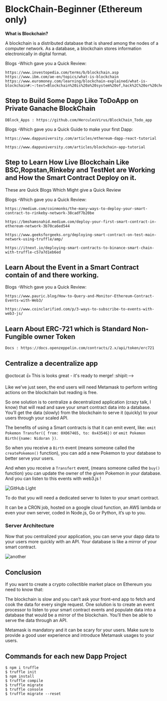 # BlockChain-Beginner (Ethereum only)
**What is Blockchain?**

A blockchain is a distributed database that is shared among the nodes of a computer network. As a database, a blockchain stores information electronically in digital format.

Blogs -Which gave you a Quick Review:

    https://www.investopedia.com/terms/b/blockchain.asp
    https://www.ibm.com/ae-en/topics/what-is-blockchain
    https://www.euromoney.com/learning/blockchain-explained/what-is-  blockchain#:~:text=Blockchain%20is%20a%20system%20of,hack%2C%20or%20cheat%20the%20system.&text=Each%20block%20in%20the%20chain,added%20to%20every%20participant's%20ledger.

## Step to Build Some Dapp Like ToDoApp on Private Ganache BlockChain
    
    DBlock_Apps : https://github.com/HerculesVirus/BlockChain_Todo_app
  
  Blogs -Which gave you a Quick Guide to make your first Dapp:
  
    https://www.dappuniversity.com/articles/ethereum-dapp-react-tutorial
    
    https://www.dappuniversity.com/articles/blockchain-app-tutorial

## Step to Learn How Live Blockchain Like BSC,Ropstan,Rinkeby and TestNet are Working and How the Smart Contract Deploy on it. 
These are Quick Blogs Which Might give a Quick Review
  
  Blogs -Which gave you a Quick Review:
  
    https://medium.com/coinmonks/the-many-ways-to-deploy-your-smart-contract-to-rinkeby-network-38cadf7b20be
    
    https://bmshamsnahid.medium.com/deploy-your-first-smart-contract-in-ethereum-network-3b70ca6ed544
    
    https://www.geeksforgeeks.org/deploying-smart-contract-on-test-main-network-using-truffle/amp/
    
    https://itnext.io/deploying-smart-contracts-to-binance-smart-chain-with-truffle-c57a7d1eb6ed


  
## Learn About the Event in a Smart Contract contain of and there working.
  
  Blogs -Which gave you a Quick Review:
  
    https://www.pauric.blog/How-to-Query-and-Monitor-Ethereum-Contract-Events-with-Web3/
    
    https://www.coinclarified.com/p/3-ways-to-subscribe-to-events-with-web3-js/

## Learn About ERC-721 which is Standard Non-Fungible owner Token 

    Docs : https://docs.openzeppelin.com/contracts/2.x/api/token/erc721

## Centralize a decentralize app

@octocat :+1: This is looks great - it's ready to merge! :shipit:-->

Like we’ve just seen, the end users will need Metamask to perform writing actions on the blockchain but reading is free.

So one solution is to centralize a decentralized application (crazy talk, I know) that will read and save your smart contract data into a database. You’ll get the data (slowly) from the blockchain to serve it (quickly) to your users through your scaled API.

The benefits of using a Smart contracts is that it can emit event, like: `emit Pokemon Transfer({ from: 0XO67465, to: 0x43546})` or `emit Pokemon Birth({name: Nidoran })`.

So when you receive a `Birth` event (means someone called the `createPokemon()` function), you can add a new Pokemon to your database to better serve your users.

And when you receive a `Transfert` event, (means someone called the `buy()` function) you can update the owner of the given Pokemon in your database. And you can listen to this events with web3.js !


![GitHub Light](https://user-images.githubusercontent.com/31464210/150289551-b6f2e60d-81b3-4b26-babf-62b045b3e37a.png)

To do that you will need a dedicated server to listen to your smart contract.

It can be a CRON job, hosted on a google cloud function, an AWS lambda or even your own server, coded in Node.js, Go or Python, it’s up to you.

### Server Architecture

Now that you centralized your application, you can serve your dapp data to your users more quickly with an API. Your database is like a mirror of your smart contract.

![another](https://user-images.githubusercontent.com/31464210/150289482-e8bf737a-0b3f-4dcf-8ec7-88774c82c861.png)

## Conclusion

If you want to create a crypto collectible market place on Ethereum you need to know that:

The blockchain is slow and you can’t ask your front-end app to fetch and cook the data for every single request. One solution is to create an event processor to listen to your smart contract events and populate data into a database that would be a mirror of the blockchain. You’ll then be able to serve the data through an API.

Metamask is mandatory and it can be scary for your users. Make sure to provide a good user experience and introduce Metamask usages to your users.

## Commands for each new Dapp Project

```
$ npm i truffle
$ truffle init
$ npm install
$ truffle compile
$ truffle migrate
$ truffle console
$ truffle migrate --reset

```



